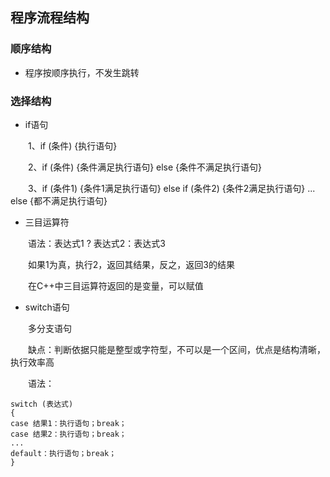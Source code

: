 ## 程序流程结构

### 顺序结构
- 程序按顺序执行，不发生跳转

### 选择结构
- if语句

&emsp;&emsp;1、if (条件) {执行语句}

&emsp;&emsp;2、if (条件) {条件满足执行语句} else {条件不满足执行语句}

&emsp;&emsp;3、if (条件1) {条件1满足执行语句} else if (条件2) {条件2满足执行语句} ... else {都不满足执行语句}

- 三目运算符

&emsp;&emsp;语法：表达式1 ? 表达式2：表达式3

&emsp;&emsp;如果1为真，执行2，返回其结果，反之，返回3的结果

&emsp;&emsp;在C++中三目运算符返回的是变量，可以赋值

- switch语句

&emsp;&emsp;多分支语句

&emsp;&emsp;缺点：判断依据只能是整型或字符型，不可以是一个区间，优点是结构清晰，执行效率高

&emsp;&emsp;语法：

```
switch (表达式)
{
case 结果1：执行语句；break；
case 结果2：执行语句；break；
...
default：执行语句；break；
}
```
